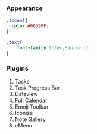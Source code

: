 ### Appearance 


```CSS
.accent{
  color:#66D9FF;
}

.text{
	font-family:Inter,San-serif;
}
```

### Plugins 

1. Tasks
2. Task Progress Bar 
3. Dataview 
4. Full Calendar
5. Emoji Toolbar 
6. Iconize
7. Note Gallery
8. cMenu
